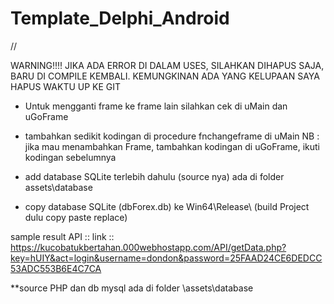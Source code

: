 # Template_Delphi_Android
 // 

WARNING!!!!
JIKA ADA ERROR DI DALAM USES, SILAHKAN DIHAPUS SAJA, BARU DI COMPILE KEMBALI. KEMUNGKINAN ADA YANG KELUPAAN SAYA HAPUS WAKTU UP KE GIT

 - Untuk mengganti frame ke frame lain silahkan cek di uMain dan uGoFrame 
 - tambahkan sedikit kodingan di procedure fnchangeframe di uMain 
 NB : jika mau menambahkan Frame, tambahkan kodingan di uGoFrame, ikuti kodingan sebelumnya  
 
 - add database SQLite terlebih dahulu (source nya) ada di folder assets\database  
 - copy database SQLite (dbForex.db) ke Win64\Release\ (build Project dulu copy paste replace)

sample result API :: 
 link :: https://kucobatukbertahan.000webhostapp.com/API/getData.php?key=hUIY&act=login&username=dondon&password=25FAAD24CE6DEDCC53ADC553B6E4C7CA
 
 **source PHP dan db mysql ada di folder \assets\database
